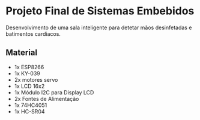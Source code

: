# Projeto Final de Sistemas Embebidos

Desenvolvimento de uma sala inteligente para detetar mãos desinfetadas e batimentos cardiacos.

## Material
- 1x ESP8266
- 1x KY-039
- 2x motores servo
- 1x LCD 16x2
- 1x Módulo I2C para Display LCD
- 2x Fontes de Alimentação
- 1x 74HC4051
- 1x HC-SR04